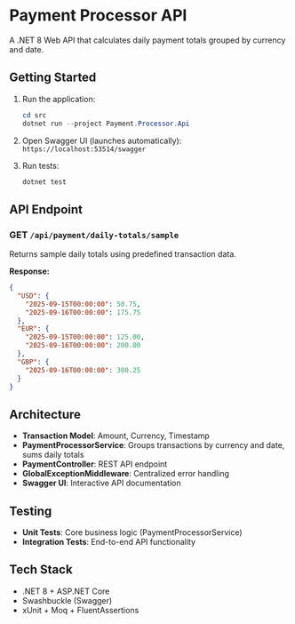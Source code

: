 # Payment Processor API

A .NET 8 Web API that calculates daily payment totals grouped by currency and date.

## Getting Started

1. Run the application:
   ```powershell
   cd src
   dotnet run --project Payment.Processor.Api
   ```

2. Open Swagger UI (launches automatically): `https://localhost:53514/swagger`

3. Run tests:
   ```powershell
   dotnet test
   ```

## API Endpoint

### GET `/api/payment/daily-totals/sample`
Returns sample daily totals using predefined transaction data.

**Response:**
```json
{
  "USD": {
    "2025-09-15T00:00:00": 50.75,
    "2025-09-16T00:00:00": 175.75
  },
  "EUR": {
    "2025-09-15T00:00:00": 125.00,
    "2025-09-16T00:00:00": 200.00
  },
  "GBP": {
    "2025-09-16T00:00:00": 300.25
  }
}
```

## Architecture

- **Transaction Model**: Amount, Currency, Timestamp
- **PaymentProcessorService**: Groups transactions by currency and date, sums daily totals
- **PaymentController**: REST API endpoint
- **GlobalExceptionMiddleware**: Centralized error handling
- **Swagger UI**: Interactive API documentation

## Testing

- **Unit Tests**: Core business logic (PaymentProcessorService)
- **Integration Tests**: End-to-end API functionality

## Tech Stack

- .NET 8 + ASP.NET Core
- Swashbuckle (Swagger)
- xUnit + Moq + FluentAssertions

